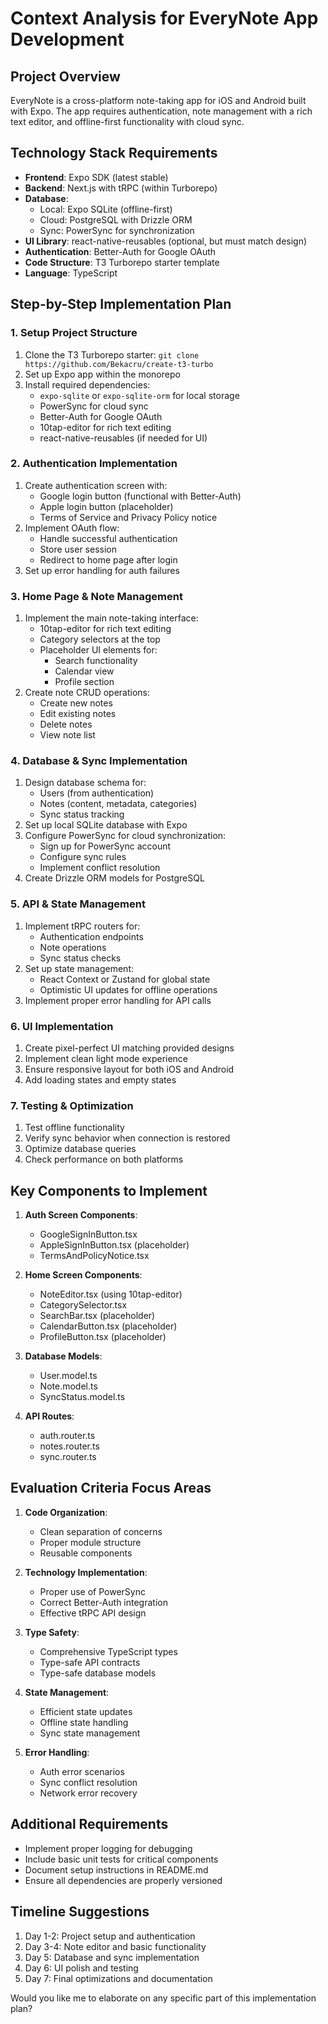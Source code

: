 # Context Analysis for EveryNote App Development

## Project Overview

EveryNote is a cross-platform note-taking app for iOS and Android built with Expo. The app requires authentication, note management with a rich text editor, and offline-first functionality with cloud sync.

## Technology Stack Requirements

- **Frontend**: Expo SDK (latest stable)
- **Backend**: Next.js with tRPC (within Turborepo)
- **Database**:
  - Local: Expo SQLite (offline-first)
  - Cloud: PostgreSQL with Drizzle ORM
  - Sync: PowerSync for synchronization
- **UI Library**: react-native-reusables (optional, but must match design)
- **Authentication**: Better-Auth for Google OAuth
- **Code Structure**: T3 Turborepo starter template
- **Language**: TypeScript

## Step-by-Step Implementation Plan

### 1. Setup Project Structure

1. Clone the T3 Turborepo starter: `git clone https://github.com/Bekacru/create-t3-turbo`
2. Set up Expo app within the monorepo
3. Install required dependencies:
   - `expo-sqlite` or `expo-sqlite-orm` for local storage
   - PowerSync for cloud sync
   - Better-Auth for Google OAuth
   - 10tap-editor for rich text editing
   - react-native-reusables (if needed for UI)

### 2. Authentication Implementation

1. Create authentication screen with:
   - Google login button (functional with Better-Auth)
   - Apple login button (placeholder)
   - Terms of Service and Privacy Policy notice
2. Implement OAuth flow:
   - Handle successful authentication
   - Store user session
   - Redirect to home page after login
3. Set up error handling for auth failures

### 3. Home Page & Note Management

1. Implement the main note-taking interface:
   - 10tap-editor for rich text editing
   - Category selectors at the top
   - Placeholder UI elements for:
     - Search functionality
     - Calendar view
     - Profile section
2. Create note CRUD operations:
   - Create new notes
   - Edit existing notes
   - Delete notes
   - View note list

### 4. Database & Sync Implementation

1. Design database schema for:
   - Users (from authentication)
   - Notes (content, metadata, categories)
   - Sync status tracking
2. Set up local SQLite database with Expo
3. Configure PowerSync for cloud synchronization:
   - Sign up for PowerSync account
   - Configure sync rules
   - Implement conflict resolution
4. Create Drizzle ORM models for PostgreSQL

### 5. API & State Management

1. Implement tRPC routers for:
   - Authentication endpoints
   - Note operations
   - Sync status checks
2. Set up state management:
   - React Context or Zustand for global state
   - Optimistic UI updates for offline operations
3. Implement proper error handling for API calls

### 6. UI Implementation

1. Create pixel-perfect UI matching provided designs
2. Implement clean light mode experience
3. Ensure responsive layout for both iOS and Android
4. Add loading states and empty states

### 7. Testing & Optimization

1. Test offline functionality
2. Verify sync behavior when connection is restored
3. Optimize database queries
4. Check performance on both platforms

## Key Components to Implement

1. **Auth Screen Components**:

   - GoogleSignInButton.tsx
   - AppleSignInButton.tsx (placeholder)
   - TermsAndPolicyNotice.tsx

2. **Home Screen Components**:

   - NoteEditor.tsx (using 10tap-editor)
   - CategorySelector.tsx
   - SearchBar.tsx (placeholder)
   - CalendarButton.tsx (placeholder)
   - ProfileButton.tsx (placeholder)

3. **Database Models**:

   - User.model.ts
   - Note.model.ts
   - SyncStatus.model.ts

4. **API Routes**:
   - auth.router.ts
   - notes.router.ts
   - sync.router.ts

## Evaluation Criteria Focus Areas

1. **Code Organization**:

   - Clean separation of concerns
   - Proper module structure
   - Reusable components

2. **Technology Implementation**:

   - Proper use of PowerSync
   - Correct Better-Auth integration
   - Effective tRPC API design

3. **Type Safety**:

   - Comprehensive TypeScript types
   - Type-safe API contracts
   - Type-safe database models

4. **State Management**:

   - Efficient state updates
   - Offline state handling
   - Sync state management

5. **Error Handling**:
   - Auth error scenarios
   - Sync conflict resolution
   - Network error recovery

## Additional Requirements

- Implement proper logging for debugging
- Include basic unit tests for critical components
- Document setup instructions in README.md
- Ensure all dependencies are properly versioned

## Timeline Suggestions

1. Day 1-2: Project setup and authentication
2. Day 3-4: Note editor and basic functionality
3. Day 5: Database and sync implementation
4. Day 6: UI polish and testing
5. Day 7: Final optimizations and documentation

Would you like me to elaborate on any specific part of this implementation plan?
